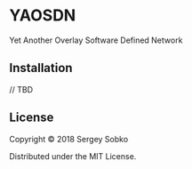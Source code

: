 # YAOSDN

Yet Another Overlay Software Defined Network

## Installation

// TBD

## License

Copyright © 2018 Sergey Sobko

Distributed under the MIT License.
